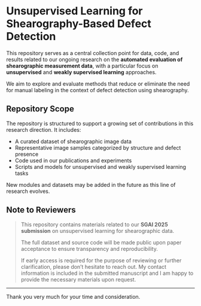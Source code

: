 # Unsupervised Learning for Shearography-Based Defect Detection

This repository serves as a central collection point for data, code, and results related to our ongoing research on the **automated evaluation of shearographic measurement data**, with a particular focus on **unsupervised** and **weakly supervised learning** approaches.

We aim to explore and evaluate methods that reduce or eliminate the need for manual labeling in the context of defect detection using shearography.

## Repository Scope

The repository is structured to support a growing set of contributions in this research direction. It includes:

- A curated dataset of shearographic image data
- Representative image samples categorized by structure and defect presence
- Code used in our publications and experiments
- Scripts and models for unsupervised and weakly supervised learning tasks

New modules and datasets may be added in the future as this line of research evolves.

## Note to Reviewers

> This repository contains materials related to our **SGAI 2025 submission** on unsupervised learning for shearographic data.  
>
> The full dataset and source code will be made public upon paper acceptance to ensure transparency and reproducibility.  
>
> If early access is required for the purpose of reviewing or further clarification, please don’t hesitate to reach out. My contact information is included in the submitted manuscript and I am happy to provide the necessary materials upon request.

---
Thank you very much for your time and consideration.
